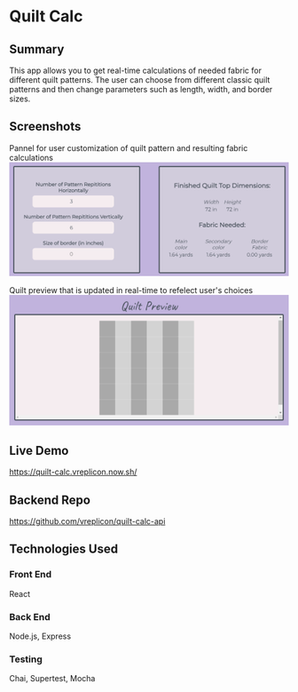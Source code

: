 # Quilt Calc

## Summary
This app allows you to get real-time calculations of needed fabric for different quilt patterns. The user can choose from different classic quilt patterns and then change parameters such as length, width, and border sizes.

## Screenshots

Pannel for user customization of quilt pattern and resulting fabric calculations
![Pannel for user customization of quilt pattern and resulting fabric calculations](customPannel.PNG)

Quilt preview that is updated in real-time to refelect user's choices
![Quilt preview that is updated in real-time to refelect user's choices](quiltPreview.PNG)

## Live Demo

https://quilt-calc.vreplicon.now.sh/

## Backend Repo

https://github.com/vreplicon/quilt-calc-api

## Technologies Used

### Front End

React

### Back End

Node.js, Express

### Testing

Chai, Supertest, Mocha
